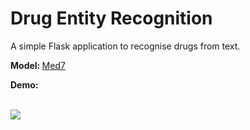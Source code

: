 # Drug Entity Recognition

A simple Flask application to recognise drugs from text.<br>

<b> Model: </b> <a href='https://github.com/kormilitzin/med7' target='_blank'>Med7</a>


<b>Demo:</b><br><br>

<img src='static/drug.gif'>